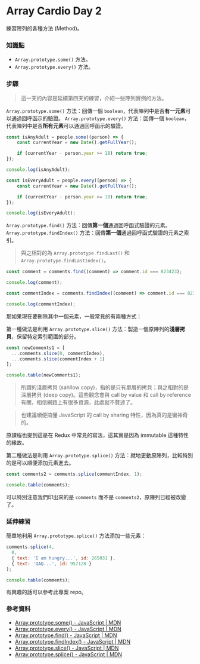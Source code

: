 # Array Cardio Day 2

練習陣列的各種方法 (Method)。

### 知識點

* `Array.prototype.some()` 方法。
* `Array.prototype.every()` 方法。

### 步驟

> 這一天的內容是延續第四天的練習，介紹一些陣列實例的方法。

`Array.prototype.some()` 方法：回傳一個 `boolean`，代表陣列中是否**有一元素**可以通過回呼函示的驗證。
`Array.prototype.every()` 方法：回傳一個 `boolean`，代表陣列中是否**所有元素**可以通過回呼函示的驗證。

``` js
const isAnyAdult = people.some((person) => {
	const currentYear = new Date().getFullYear();

	if (currentYear - person.year >= 18) return true;
});

console.log(isAnyAdult);
```

``` js
const isEveryAdult = people.every((person) => {
	const currentYear = new Date().getFullYear();

	if (currentYear - person.year >= 18) return true;
});

console.log(isEveryAdult);
```

`Array.prototype.find()` 方法：回傳**第一個**通過回呼函式驗證的元素。
`Array.prototype.findIndex()` 方法：回傳**第一個**通過回呼函式驗證的元素之索引。

> 與之相對的為 `Array.prototype.findLast()` 和 `Array.prototype.findLastIndex()`。

``` js
const comment = comments.find((comment) => comment.id === 823423);

console.log(comment);
```

``` js
const commentIndex = comments.findIndex((comment) => comment.id === 823423);

console.log(commentIndex);
```

那如果現在要刪除其中一個元素，一般常見的有兩種方式：

第一種做法是利用 `Array.prototype.slice()` 方法：製造一個原陣列的**淺層拷貝**，保留特定索引範圍的部分。

``` js
const newComments1 = [
  ...comments.slice(0, commentIndex),
  ...comments.slice(commentIndex + 1)
];

console.table(newComments1);
```

> 所謂的淺層拷貝 (sahllow copy)，指的是只有單層的拷貝；與之相對的是深層拷貝 (deep copy)。這些觀念會與 call by value 和 call by reference 有關，相信網路上有很多資源，此處就不贅述了。

> 也建議順便搞懂 JavaScript 的 call by sharing 特性，因為真的是蠻神奇的。

原課程也提到這是在 Redux 中常見的寫法，這其實是因為 immutable 這種特性的緣故。

第二種做法是利用 `Array.prototype.splice()` 方法：就地更動原陣列，比較特別的是可以順便添加元素進去。

``` js
const comments2 = comments.splice(commentIndex, 1);

console.table(comments);
```

可以特別注意我們印出來的是 `comments` 而不是 `comments2`，原陣列已經被改變了。

### 延伸練習

簡單地利用 `Array.prototype.splice()` 方法添加一些元素：

``` js
comments.splice(4,
  0,
  { text: 'I am hungry...', id: 265031 },
  { text: 'QAQ...', id: 957128 }
);

console.table(comments);
```

有興趣的話可以參考此專案 repo。

### 參考資料

* [Array.prototype.some() - JavaScript | MDN](https://developer.mozilla.org/en-US/docs/Web/JavaScript/Reference/Global_Objects/Array/some)
* [Array.prototype.every() - JavaScript | MDN](https://developer.mozilla.org/en-US/docs/Web/JavaScript/Reference/Global_Objects/Array/every)
* [Array.prototype.find() - JavaScript | MDN](https://developer.mozilla.org/en-US/docs/Web/JavaScript/Reference/Global_Objects/Array/find)
* [Array.prototype.findIndex() - JavaScript | MDN](https://developer.mozilla.org/en-US/docs/Web/JavaScript/Reference/Global_Objects/Array/findIndex)
* [Array.prototype.slice() - JavaScript | MDN](https://developer.mozilla.org/en-US/docs/Web/JavaScript/Reference/Global_Objects/Array/slice)
* [Array.prototype.splice() - JavaScript | MDN](https://developer.mozilla.org/en-US/docs/Web/JavaScript/Reference/Global_Objects/Array/splice)
